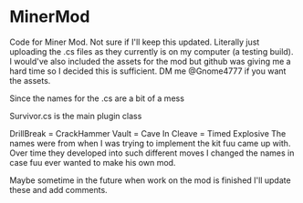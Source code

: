 # MinerMod
Code for Miner Mod. Not sure if I'll keep this updated. Literally just uploading the .cs files as they currently is on my computer (a testing build). I would've also included the assets for the mod but github was giving me a hard time so I decided this is sufficient. DM me @Gnome4777 if you want the assets.

Since the names for the .cs are a bit of a mess

Survivor.cs is the main plugin class

DrillBreak = CrackHammer
Vault = Cave In
Cleave = Timed Explosive
The names were from when I was trying to implement the kit fuu came up with. Over time they developed into such different moves I changed the names in case fuu ever wanted to make his own mod.

Maybe sometime in the future when work on the mod is finished I'll update these and add comments.
